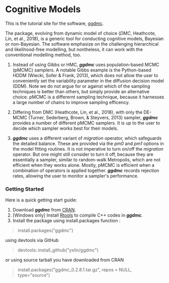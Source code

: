 # Cognitive Models

This is the tutorial site for the software, [ggdmc](https://github.com/yxlin/ggdmc/).

The package, evolving from dynamic model of choice (_DMC_,
Heathcote, Lin, et al., 2018), is a generic tool for conducting cognitive 
models, Bayesian or non-Bayesian. The software emphasize on the challenging 
hierarchical and likelihood-free modelling, but nontheless, it can work with the
conventional modelling method, too.

1. Instead of using Gibbs or HMC, **_ggdmc_** uses population-based MCMC (pMCMC) 
samplers. A notable Gibbs example is the Python-based HDDM 
(Wiecki, Sofer & Frank, 2013), which does not allow the user to 
conveniently set the variability parameter in the diffusion decision model 
(DDM). Note we do not argue for or against which of the sampling techniques is
better than others, but simply provide an alternative choice. pMCMC is a
differernt sampling technique, because it harnesses a large number 
of chains to improve sampling efficency.

2. Differing from DMC (Heathcote, Lin, et al., 2018), with only the DE-MCMC 
(Turner, Sederberg, Brown, & Steyvers, 2013) sampler, **_ggdmc_** provides a 
number of different pMCMC samplers. It is up to the user to decide which sampler
works best for their models. 

3. **_ggdmc_** uses a different variant of _migration_ operator, which safeguards
the detailed balance. These are provided via the _pm0_ and _pm1_ options in 
the model fitting routines. It is not imperative to turn on/off the _migration_ 
operator. But one might still consider to turn it off, because they are 
essentially a sampler, similar to random-walk Metropolis, which are not
efficient when they works alone.  Mostly, pMCMC is efficient when a combination
of operators is applied together. **_ggdmc_** records rejection rates, 
allowing the user to monitor a sampler's performance. 

### Getting Started

Here is a quick getting start guide:

1. Download **_ggdmc_** from [CRAN](https://cran.r-project.org/web/packages/ggdmc/index.html).
2. [Windows only] Install [Rtools](https://cran.r-project.org/bin/windows/Rtools/) to compile
C++ codes in **_ggdmc_**.
3. Install the package using install.packages function :

> install.packages("ggdmc")

using devtools via GitHub 

> devtools::install_github("yxlin/ggdmc")

or using source tarball you have downloaded from CRAN

> install.packages("ggdmc_0.2.8.1.tar.gz", repos = NULL, type="source")

